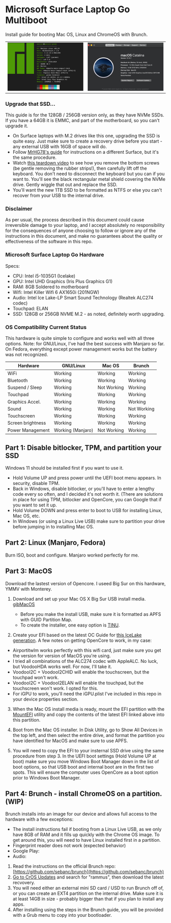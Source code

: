 # Microsoft Surface Laptop Go Multiboot
Install guide for booting Mac OS, Linux and ChromeOS with Brunch.

|      |       |
|------------|-------------|
|<img src="SLG1.png" width="354">|<img src="SLG.png" width="354">|

### Upgrade that SSD...
This guide is for the 128GB / 256GB version only, as they have NVMe SSDs. If you have a 64GB it is EMMC, and part of the motherboard, so you can't upgrade it. 
- On Surface laptops with M.2 drives like this one, upgrading the SSD is quite easy. Just make sure to create a recovery drive before you start - any external USB with 16GB of space will do.
- Follow [MrHG78's guide](https://www.youtube.com/watch?v=BXXI4VcWacM) for instructions on a different Surface, but it's the same procedure. 
- Watch [this teardown video](https://www.youtube.com/watch?v=jzRb_3U2vs0) to see how you remove the bottom screws (be gentle removing the rubber strips!), then carefully lift off the keyboard. You don't need to disconnect the keyboard but you can if you want to. You'll see the black rectangular metal shield covering the NVMe drive. Gently wiggle that out and replace the SSD.
- You'll want the new 1TB SSD to be formatted as NTFS or else you can't recover from your USB to the internal drive. 

### Disclaimer

As per usual, the process described in this document could cause irreversible damage to your laptop, and I accept absolutely no responsibility for the consequences of anyone choosing to follow or ignore any of the instructions in this document, and make no guarantees about the quality or effectiveness of the software in this repo.

### Microsoft Surface Laptop Go Hardware
Specs:
-  CPU: Intel i5-1035G1 (Icelake)
-  GPU: Intel UHD Graphics (Iris Plus Graphics G1)
-  RAM: 8GB Soldered to motherboard
-  Wifi: Intel Killer Wifi 6 AX1650i (201NGW)
-  Audio: Intel Ice Lake-LP Smart Sound Technology (Realtek ALC274 codec)
-  Touchpad: ELAN 
-  SSD: 128GB or 256GB NVME M.2 - as noted, definitely worth upgrading.

### OS Compatibility Current Status
This hardware is quite simple to configure and works well with all three options. Note: for GNU/Linux, I've had the best success with Manjaro so far. On Fedora, everything except power management works but the battery was not recognized.


| Hardware           | GNU/Linux            | Mac OS              | Brunch		|
|--------------------|----------------------|---------------------|-----------------|
| WiFi               | Working              | Working             | Working         | 
| Bluetooth          | Working              | Working             | Working	        | 
| Suspend / Sleep    | Working              | Not Working         | Working         | 
| Touchpad           | Working	            | Working             | Working     | 
| Graphics Accel.    | Working              | Working	            | Working    	    | 
| Sound              | Working              | Working             | Not Working	    | 
| Touchscreen        | Working              | Working             | Working         | 
| Screen brightness  | Working		          | Working	            | Working	    | 
| Power Management   | Working (Manjaro)    | Not Working	        | Working	    | 


## Part 1: Disable bitlocker, TPM, and partition your SSD

Windows 11 should be installed first if you want to use it.
- Hold Volume UP and press power until the UEFI boot menu appears. In security, disable TPM.
- Back in Windows, disable bitlocker, or you'll have to enter a lengthy code every so often, and I decided it's not worth it. (There are solutions in place for using TPM, bitlocker and OpenCore, you can Google that if you want to set it up. 
- Hold Volume DOWN and press enter to boot to USB for installing Linux, Mac OS, etc. 
- In Windows (or using a Linux Live USB) make sure to partition your drive before jumping in to installing Mac OS. 

## Part 2: Linux (Manjaro, Fedora)
Burn ISO, boot and configure. Manjaro worked perfectly for me.

## Part 3: MacOS 
Download the lastest version of Opencore. I useed Big Sur on this hardware, YMMV with Monterey. 
 
1. Download and set up your Mac OS X Big Sur USB install media. [gibMacOS](https://github.com/corpnewt/gibMacOS) 
    - Before you make the install USB, make sure it is formatted as APFS with GUID Partition Map.
    - To create the installer, one easy option is [TINU](https://github.com/ITzTravelInTime/TINU).

2. Create your EFI based on the latest OC Guide for [this IceLake generation](https://dortania.github.io/OpenCore-Install-Guide/config-laptop.plist/icelake.html). A few notes on getting OpenCore to work, in my case:
  - Airportitwlm works perfectly with this wifi card, just make sure you get the version for version of MacOS you're using.
  - I tried all combinations of the ALC274 codec with AppleALC. No luck, but VoodooHDA works well. For now, I'll take it. 
  - VoodooI2C + VoodooI2CHID will enable the touchscreen, but the touchpad won't work.
  - VoodooI2C + VoodooI2ELAN will enable the touchpad, but the touchscreen won't work. I opted for this. 
  - For iGPU to work, you'll need the iGPU.plist I've included in this repo in your device properties section. 
    
3. When the Mac OS install media is ready, mount the EFI partition with the [MountEFI](https://github.com/corpnewt/MountEFI) utility and copy the contents of the latest EFI linked above into this partition.

4. Boot from the Mac OS installer. In Disk Utility, go to Show All Devices in the top left, and then select the entire drive, and format the partition you have identified for MacOS and make sure to use APFS.
  
5. You will need to copy the EFI to your insternal SSD drive using the same procedure from step 3. In the UEFI boot settings (Hold Volume UP at boot) make sure you move Windows Boot Manager down in the list of boot options, so that USB boot and internal boot are in the first two spots. This will ensure the computer uses OpenCore as a boot option prior to Windows Boot Manager. 


## Part 4: Brunch - install ChromeOS on a partition. (WIP)
Brunch installs into an image for our device and allows full access to the hardware with a few exceptions:
 - The install instructions fail if booting from a Linux Live USB, as we only have 8GB of RAM and it fills up quickly with the Chrome OS image. To get around this, you will need to have Linux installed first in a partition.
 - Fingerprint reader does not work (expected behavior) 
 - Google Play:
 - Audio:   

 1. Read the instructions on the official Brunch repo: [https://github.com/sebanc/brunch](https://github.com/sebanc/brunch)
 2. [Go to CrOS Updates](https://cros-updates-serving.appspot.com/) and search for "rammus", then download the latest recvovery. 
 3. You will need either an external mini SD card / USD to run Brunch off of, or you can create an EXT4 partition on the internal drive. Make sure it is at least 14GB in size - probably bigger than that if you plan to install any apps.
 4. After installing using the steps in the Brunch guide, you will be provided with a Grub menu to copy into your bootloader. 


